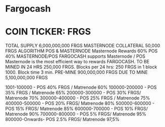 # Fargocash
# COIN TICKER: FRGS
 
TOTAL SUPPLY
6,000,000,000 FRGS
MASTERNODE СOLLATERAL
50,000 FRGS
ALGORITHM POS & MASTERNODE
Masternode Rewards 60%
POS 40%
MASTERNODE/POS
FARGOCASH supports Masternode / POS Masternode
is the most efficient way to rewards FARGOCASH.
TO BE MINED IN 24 HRS
250,000 FRGS. Blocks per 24 hrs: 250
FRGS in 1 block 1000. Block time 3 min.
PRE-MINE
900,000,000 FRGS
DUE TO MINE
5,100,000,000 FRGS



1001-100000 - POS 40% FRGS / Matrenode 60%
100000-200000 - POS 35% FRGS / Matrenode 65%
200000-300000 - POS  30% FRGS/ Matrenode 70%
300000-400000 - POS 25%  FRGS / Matrenode 75%
400000-500000 - POS 20%  FRGS/ Matrenode 80%
500000-600000 - POS 15%  FRGS/ Matrenode 85%
600000-700000 - POS 10% FRGS/ Matrenode 90%
700000-800000 - POS  5%  FRGS/ Matrenode 95%
800000-Onwards- POS 2.5% FRGS/ Matrenode 97,5%
